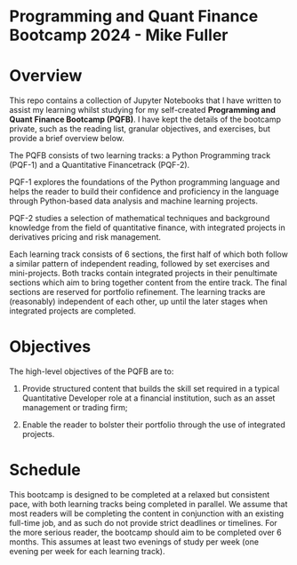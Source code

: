 # Programming and Quant Finance Bootcamp 2024 - Mike Fuller

# Overview

This repo contains a collection of Jupyter Notebooks that I have written to assist my learning whilst studying for my self-created **Programming and Quant Finance Bootcamp (PQFB)**. I have kept the details of the bootcamp private, such as the reading list, granular objectives, and exercises, but provide a brief overview below.

The PQFB consists of two learning tracks: a Python Programming track (PQF-1) and a Quantitative Financetrack (PQF-2).

PQF-1 explores the foundations of the Python programming language and helps the reader to build their confidence and proficiency in the language through Python-based data analysis and machine learning projects. 

PQF-2 studies a selection of mathematical techniques and background knowledge from the field of quantitative finance, with integrated projects in derivatives pricing and risk management.

Each learning track consists of 6 sections, the first half of which both follow a similar pattern of independent reading, followed by set exercises and mini-projects. Both tracks contain integrated projects in their penultimate sections which aim to bring together content from the entire track. The final sections are reserved for portfolio refinement. The learning tracks are (reasonably) independent of each other, up until the later stages when integrated projects are completed.

# Objectives

The high-level objectives of the PQFB are to:

1. Provide structured content that builds the skill set required in a typical Quantitative Developer role at a financial institution, such as an asset management or trading firm;

2. Enable the reader to bolster their portfolio through the use of integrated projects.

# Schedule

This bootcamp is designed to be completed at a relaxed but consistent pace, with both learning tracks being completed in parallel. We assume that most readers will be completing the content in conjunction with an existing full-time job, and as such do not provide strict deadlines or timelines. For the more serious reader, the bootcamp should aim to be completed over 6 months. This assumes at least two evenings of study per week (one evening per week for each learning track).